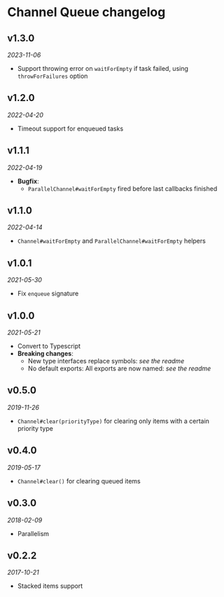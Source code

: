 # Channel Queue changelog

## v1.3.0
_2023-11-06_

 * Support throwing error on `waitForEmpty` if task failed, using `throwForFailures` option

## v1.2.0
_2022-04-20_

 * Timeout support for enqueued tasks

## v1.1.1
_2022-04-19_

 * **Bugfix**:
   * `ParallelChannel#waitForEmpty` fired before last callbacks finished

## v1.1.0
_2022-04-14_

 * `Channel#waitForEmpty` and `ParallelChannel#waitForEmpty` helpers

## v1.0.1
_2021-05-30_

 * Fix `enqueue` signature

## v1.0.0
_2021-05-21_

 * Convert to Typescript
 * **Breaking changes**:
   * New type interfaces replace symbols: _see the readme_
   * No default exports: All exports are now named: _see the readme_

## v0.5.0
_2019-11-26_

 * `Channel#clear(priorityType)` for clearing only items with a certain priority type

## v0.4.0
_2019-05-17_

 * `Channel#clear()` for clearing queued items

## v0.3.0
_2018-02-09_

 * Parallelism

## v0.2.2
_2017-10-21_

 * Stacked items support
